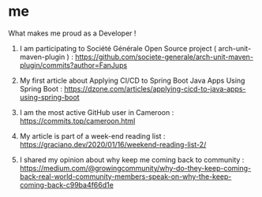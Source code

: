 # me
What makes me proud as a Developer !

1) I am participating to Société Générale Open Source project ( arch-unit-maven-plugin ) : https://github.com/societe-generale/arch-unit-maven-plugin/commits?author=FanJups

2) My first article about Applying CI/CD to Spring Boot Java Apps Using Spring Boot : https://dzone.com/articles/applying-cicd-to-java-apps-using-spring-boot

3) I am the most active GitHub user in Cameroon : https://commits.top/cameroon.html

4) My article is part of a week-end reading list : https://graciano.dev/2020/01/16/weekend-reading-list-2/

5) I shared my opinion about why keep me coming back to  community : https://medium.com/@growingcommunity/why-do-they-keep-coming-back-real-world-community-members-speak-on-why-the-keep-coming-back-c99ba4f66d1e


